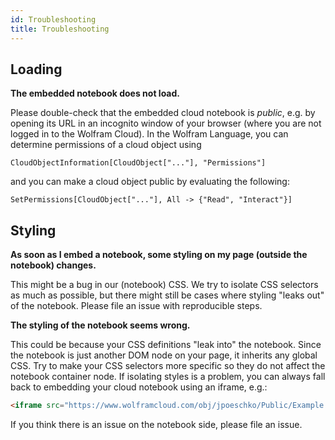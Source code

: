 ```yaml
---
id: Troubleshooting
title: Troubleshooting
---
```


## Loading

**The embedded notebook does not load.**

Please double-check that the embedded cloud notebook is *public*, e.g. by opening its URL in an incognito window of your browser (where you are not logged in to the Wolfram Cloud). In the Wolfram Language, you can determine permissions of a cloud object using

```wl
CloudObjectInformation[CloudObject["..."], "Permissions"]
```
    
and you can make a cloud object public by evaluating the following:

```wl
SetPermissions[CloudObject["..."], All -> {"Read", "Interact"}]
```

## Styling

**As soon as I embed a notebook, some styling on my page (outside the notebook) changes.**

This might be a bug in our (notebook) CSS. We try to isolate CSS selectors as much as possible, but there might still be cases where styling "leaks out" of the notebook. Please file an issue with reproducible steps.

**The styling of the notebook seems wrong.**

This could be because your CSS definitions "leak into" the notebook. Since the notebook is just another DOM node on your page, it inherits any global CSS. Try to make your CSS selectors more specific so they do not affect the notebook container node. If isolating styles is a problem, you can always fall back to embedding your cloud notebook using an iframe, e.g.:

```html
<iframe src="https://www.wolframcloud.com/obj/jpoeschko/Public/Example.nb" width="800" height="600" />
```

If you think there is an issue on the notebook side, please file an issue.
